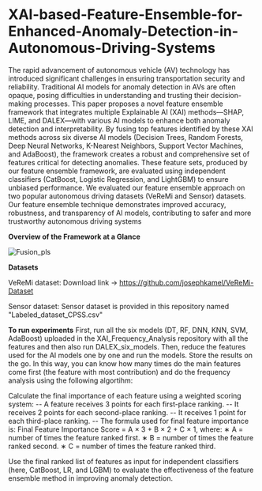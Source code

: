 # XAI-based-Feature-Ensemble-for-Enhanced-Anomaly-Detection-in-Autonomous-Driving-Systems

The rapid advancement of autonomous vehicle (AV) technology has introduced significant
challenges in ensuring transportation security and reliability. Traditional AI models for anomaly detection
in AVs are often opaque, posing difficulties in understanding and trusting their decision-making processes.
This paper proposes a novel feature ensemble framework that integrates multiple Explainable AI (XAI)
methods—SHAP, LIME, and DALEX—with various AI models to enhance both anomaly detection and
interpretability. By fusing top features identified by these XAI methods across six diverse AI models
(Decision Trees, Random Forests, Deep Neural Networks, K-Nearest Neighbors, Support Vector Machines,
and AdaBoost), the framework creates a robust and comprehensive set of features critical for detecting
anomalies. These feature sets, produced by our feature ensemble framework, are evaluated using independent
classifiers (CatBoost, Logistic Regression, and LightGBM) to ensure unbiased performance. We evaluated
our feature ensemble approach on two popular autonomous driving datasets (VeReMi and Sensor) datasets.
Our feature ensemble technique demonstrates improved accuracy, robustness, and transparency of AI
models, contributing to safer and more trustworthy autonomous driving systems


**Overview of the Framework at a Glance**

![Fusion_pls](https://github.com/user-attachments/assets/a17ff5c0-bb04-4040-a836-f6c70dd3f5d7)

**Datasets**

VeReMi dataset: Download link -> https://github.com/josephkamel/VeReMi-Dataset

Sensor dataset: Sensor dataset is provided in this repository named "Labeled_dataset_CPSS.csv"


**To run experiments**
First, run all the six models (DT, RF, DNN, KNN, SVM, AdaBoost) uploaded in the XAI_Frequency_Analysis repository with all the features and then also run DALEX_six_models. Then, reduce the features used for the AI models one by one and run the models. Store the results on the go. In this way, you can know how many times do the main features come first (the feature with most contribution) and do the frequency analysis using the following algortihm:

Calculate the final importance of each feature using a
weighted scoring system:
-- A feature receives 3 points for each first-place
ranking.
-- It receives 2 points for each second-place ranking.
-- It receives 1 point for each third-place ranking.
-- The formula used for final feature importance is:
Final Feature Importance Score = A × 3 + B × 2 +
C × 1, where:
∗ A = number of times the feature ranked first.
∗ B = number of times the feature ranked second.
∗ C = number of times the feature ranked third.


Use the final ranked list of features as input for independent classifiers (here, CatBoost, LR, and LGBM) to evaluate the effectiveness of the feature ensemble method in improving anomaly detection.



